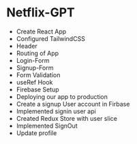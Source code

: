 # Netflix-GPT

- Create React App
- Configured TailwindCSS
- Header
- Routing of App
- Login-Form
- Signup-Form
- Form Validation
- useRef Hook
- Firebase Setup
- Deploying our app to production
- Create a signup User account in Firbase
- Implemented signin user api
- Created Redux Store with user slice
- Implemented SignOut
- Update profile
